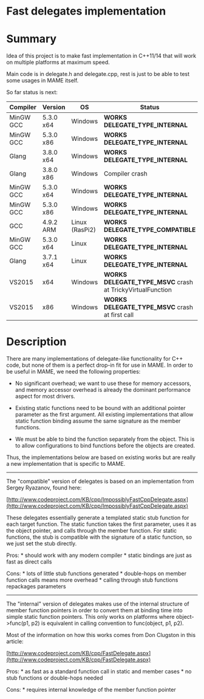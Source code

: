 # Fast delegates implementation

# Summary

Idea of this project is to make fast implementation in C++11/14 that will work on multiple platforms at maximum speed.

Main code is in delegate.h and delegate.cpp, rest is just to be able to test some usages in MAME itself.

So far status is next:

|Compiler | Version     | OS                   | Status                           |
|---------|-------------|----------------------|----------------------------------|
|MinGW GCC| 5.3.0 x64   |Windows               |**WORKS DELEGATE_TYPE_INTERNAL**  |
|MinGW GCC| 5.3.0 x86	|Windows               |**WORKS DELEGATE_TYPE_INTERNAL**  |
|Glang    | 3.8.0 x64	|Windows               |**WORKS DELEGATE_TYPE_INTERNAL**  |
|Glang    | 3.8.0 x86	|Windows               |Compiler crash                    |
|MinGW GCC| 5.3.0 x64   |Windows               |**WORKS DELEGATE_TYPE_INTERNAL**  |
|MinGW GCC| 5.3.0 x86	|Windows               |**WORKS DELEGATE_TYPE_INTERNAL**  |
|GCC      | 4.9.2 ARM	|Linux (RasPi2)        |**WORKS DELEGATE_TYPE_COMPATIBLE**|
|MinGW GCC| 5.3.0 x64   |Linux                 |**WORKS DELEGATE_TYPE_INTERNAL**  |
|Glang    | 3.7.1 x64	|Linux                 |**WORKS DELEGATE_TYPE_INTERNAL**  |
|VS2015   | x64         |Windows               |**WORKS DELEGATE_TYPE_MSVC** crash at TrickyVirtualFunction |
|VS2015   | x86	        |Windows               |**WORKS DELEGATE_TYPE_MSVC** crash at first call |

# Description
There are many implementations of delegate-like functionality for
C++ code, but none of them is a perfect drop-in fit for use in MAME.
In order to be useful in MAME, we need the following properties:

* No significant overhead; we want to use these for memory
  accessors, and memory accessor overhead is already the dominant
  performance aspect for most drivers.

* Existing static functions need to be bound with an additional
  pointer parameter as the first argument. All existing
  implementations that allow static function binding assume the
  same signature as the member functions.

* We must be able to bind the function separately from the
  object. This is to allow configurations to bind functions
  before the objects are created.

Thus, the implementations below are based on existing works but are
really a new implementation that is specific to MAME.

--------------------------------------------------------------------

The "compatible" version of delegates is based on an implementation
from Sergey Ryazanov, found here:

[http://www.codeproject.com/KB/cpp/ImpossiblyFastCppDelegate.aspx](http://www.codeproject.com/KB/cpp/ImpossiblyFastCppDelegate.aspx)

These delegates essentially generate a templated static stub function
for each target function. The static function takes the first
parameter, uses it as the object pointer, and calls through the
member function. For static functions, the stub is compatible with
the signature of a static function, so we just set the stub directly.

Pros:
	* should work with any modern compiler
	* static bindings are just as fast as direct calls

Cons:
	* lots of little stub functions generated
	* double-hops on member function calls means more overhead
	* calling through stub functions repackages parameters

--------------------------------------------------------------------

The "internal" version of delegates makes use of the internal
structure of member function pointers in order to convert them at
binding time into simple static function pointers. This only works
on platforms where object->func(p1, p2) is equivalent in calling
convention to func(object, p1, p2).

Most of the information on how this works comes from Don Clugston
in this article:

[http://www.codeproject.com/KB/cpp/FastDelegate.aspx](http://www.codeproject.com/KB/cpp/FastDelegate.aspx)

Pros:
	* as fast as a standard function call in static and member cases
	* no stub functions or double-hops needed

Cons:
	* requires internal knowledge of the member function pointer
	
